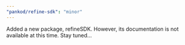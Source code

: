```yaml
---
"pankod/refine-sdk": "minor"
---
```


Added a new package, refineSDK. However, its documentation is not available at this time. Stay tuned...
